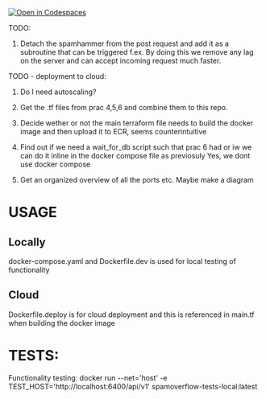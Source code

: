 [![Open in Codespaces](https://classroom.github.com/assets/launch-codespace-7f7980b617ed060a017424585567c406b6ee15c891e84e1186181d67ecf80aa0.svg)](https://classroom.github.com/open-in-codespaces?assignment_repo_id=14280373)


TODO:
1. Detach the spamhammer from the post request and add it as a subroutine that can be triggered f.ex. By doing this we remove any lag on the server and can accept incoming request much faster.


TODO - deployment to cloud:
1. Do I need autoscaling? 
2. Get the .tf files from prac 4,5,6 and combine them to this repo.
3. Decide wether or not the main terraform file needs to build the docker image and then upload it to ECR, seems counterintuitive
4. Find out if we need a wait_for_db script such that prac 6 had or iw we can do it inline in the docker compose file as previosuly Yes, we dont use docker compose

4. Get an organized overview of all the ports etc. Maybe make a diagram 

# USAGE

## Locally
docker-compose.yaml and Dockerfile.dev is used for local testing of functionality

## Cloud 
Dockerfile.deploy is for cloud deployment and this is referenced in main.tf when building the docker image



# TESTS:
Functionality testing:
docker run --net='host' -e TEST_HOST='http://localhost:6400/api/v1' spamoverflow-tests-local:latest
